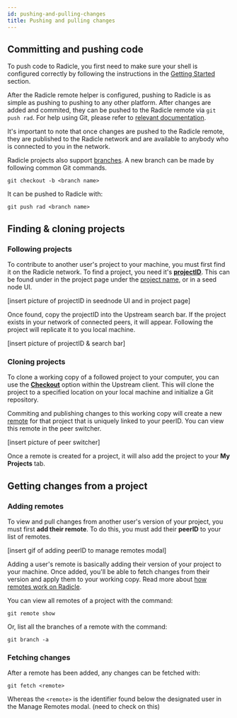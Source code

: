 ```yaml
---
id: pushing-and-pulling-changes
title: Pushing and pulling changes
---
```


## Committing and pushing code

To push code to Radicle, you first need to make sure your shell is configured correctly by following the instructions in the [Getting Started](getting-started/doc1-1.md) section. 

After the Radicle remote helper is configured, pushing to Radicle is as simple as pushing to pushing to any other platform. After changes are added and commited, they can be pushed to the Radicle remote via `git push rad`. For help using Git, please refer to [relevant documentation](https://docs.github.com/en/free-pro-team@latest/github/using-git).

It's important to note that once changes are pushed to the Radicle remote, they are published to the Radicle network and are available to anybody who is connected to you in the network. 

Radicle projects also support [branches](understanding-radicle/glossary.md/#branch). A new branch can be made by following common Git commands.

`git checkout -b <branch name>`

It can be pushed to Radicle with:

`git push rad <branch name>`

## Finding & cloning projects

### Following projects

To contribute to another user's project to your machine, you must first find it on the Radicle network. To find a project, you need it's [**projectID**](understanding-radicle/glossary.md/#project-id). This can be found under in the project page under the [project name](understanding-radicle/glossary.md/#project-name), or in a seed node UI. 

[insert picture of projectID in seednode UI and in project page]

Once found, copy the projectID into the Upstream search bar. If the project exists in your network of connected peers, it will appear. Following the project will replicate it to you local machine.

[insert picture of projectID & search bar]

### Cloning projects

To clone a working copy of a followed project to your computer, you can use the [**Checkout**](understanding-radicle/glossary.md/#checkout) option within the Upstream client. This will clone the project to a specified location on your local machine and initialize a Git repository.

Commiting and publishing changes to this working copy will create a new [remote](understanding-radicle/glossary.md/#remote) for that project that is uniquely linked to your peerID. You can view this remote in the peer switcher.

[insert picture of peer switcher]

Once a remote is created for a project, it will also add the project to your **My Projects** tab. 

## Getting changes from a project 

### Adding remotes
To view and pull changes from another user's version of your project, you must first **add their remote**. To do this, you must add their **peerID** to your list of remotes. 

[insert gif of adding peerID to manage remotes modal]

Adding a user's remote is basically adding their version of your project to your machine. Once added, you'll be able to fetch changes from their version and apply them to your working copy. Read more about [how remotes work on Radicle](understanding-radicle/faq.md).

You can view all remotes of a project with the command:

`git remote show` 

Or, list all the branches of a remote with the command:

`git branch -a`

### Fetching changes
After a remote has been added, any changes can be fetched with:

` git fetch <remote> ` 

Whereas the `<remote>` is the identifier found below the designated user in the Manage Remotes modal. (need to check on this)